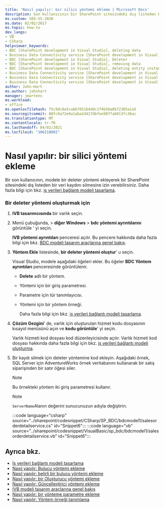 ```yaml
---
title: 'Nasıl yapılır: bir silici yöntemi ekleme | Microsoft Docs'
description: Son kullanıcının bir SharePoint sitesindeki dış listeden bir veri kaydını silebilmesi için, Visual Studio 'nun BDC Tasarımcısı 'nda bir deleter yöntemi ekleme hakkında bilgi edinin.
ms.custom: SEO-VS-2020
ms.date: 02/02/2017
ms.topic: how-to
dev_langs:
- VB
- CSharp
helpviewer_keywords:
- BDC [SharePoint development in Visual Studio], deleting data
- Business Data Connectivity service [SharePoint development in Visual Studio], Deleter
- BDC [SharePoint development in Visual Studio], Deleter
- BDC [SharePoint development in Visual Studio], removing data
- BDC [SharePoint development in Visual Studio], deleting entity instances
- Business Data Connectivity service [SharePoint development in Visual Studio], deleting entity instances
- Business Data Connectivity service [SharePoint development in Visual Studio], deleting data
- Business Data Connectivity service [SharePoint development in Visual Studio], removing data
author: John-Hart
ms.author: johnhart
manager: jmartens
ms.workload:
- office
ms.openlocfilehash: f5c9dc0a5ca6b7651b4ddc1f4b58a8b72305a1a5
ms.sourcegitcommit: 80fc9a72e9a1aba2d417dbfee997fab013fc36ac
ms.translationtype: MT
ms.contentlocale: tr-TR
ms.lasthandoff: 04/02/2021
ms.locfileid: "106218002"
---
```

# <a name="how-to-add-a-deleter-method"></a>Nasıl yapılır: bir silici yöntemi ekleme
  Bir son kullanıcının, modele bir deleter yöntemi ekleyerek bir SharePoint sitesindeki dış listeden bir veri kaydını silmesine izin verebilirsiniz. Daha fazla bilgi için bkz. [iş verileri bağlantı modeli tasarlama](../sharepoint/designing-a-business-data-connectivity-model.md).

### <a name="to-create-a-deleter-method"></a>Bir deleter yöntemi oluşturmak için

1. **IVB tasarımcısında** bir varlık seçin.

2. Menü çubuğunda,   >  **diğer Windows**  >  **bdc yöntemi ayrıntılarını** görüntüle ' yi seçin.

    **IVB yöntemi ayrıntıları** penceresi açılır. Bu pencere hakkında daha fazla bilgi için bkz. [BDC modeli tasarım araçlarına genel bakış](../sharepoint/bdc-model-design-tools-overview.md).

3. **Yöntem Ekle** listesinde, **bir deleter yöntemi oluştur**' u seçin.

    Visual Studio, modele aşağıdaki öğeleri ekler. Bu öğeler **BDC Yöntem ayrıntıları** penceresinde görüntülenir.

   - **Delete** adlı bir yöntem.

   - Yöntemi için bir giriş parametresi.

   - Parametre için tür tanımlayıcısı.

   - Yöntemi için bir yöntem örneği.

     Daha fazla bilgi için bkz. [iş verileri bağlantı modeli tasarlama](../sharepoint/designing-a-business-data-connectivity-model.md).

4. **Çözüm Gezgini**' de, varlık için oluşturulan hizmet kodu dosyasının kısayol menüsünü açın ve **kodu görüntüle**' yi seçin.

    Varlık hizmeti kod dosyası kod düzenleyicisinde açılır. Varlık hizmeti kod dosyası hakkında daha fazla bilgi için bkz. [iş verileri bağlantı modeli oluşturma](../sharepoint/creating-a-business-data-connectivity-model.md).

5. Bir kaydı silmek için deleter yöntemine kod ekleyin. Aşağıdaki örnek, SQL Server için AdventureWorks örnek veritabanını kullanarak bir satış siparişinden bir satır öğesi siler.

   > [!NOTE]
   > Bu örnekteki yöntem iki giriş parametresi kullanır.

   > [!NOTE]
   > `ServerName`Alanın değerini sunucunuzun adıyla değiştirin.

    :::code language="csharp" source="../sharepoint/codesnippet/CSharp/SP_BDC/bdcmodel1/salesorderdetailservice.cs" id="Snippet6":::
    :::code language="vb" source="../sharepoint/codesnippet/VisualBasic/sp_bdc/bdcmodel1/salesorderdetailservice.vb" id="Snippet6":::

## <a name="see-also"></a>Ayrıca bkz.
- [İş verileri bağlantı modeli tasarlama](../sharepoint/designing-a-business-data-connectivity-model.md)
- [Nasıl yapılır: Bulucu yöntemi ekleme](../sharepoint/how-to-add-a-finder-method.md)
- [Nasıl yapılır: belirli bir bulucu yöntemi ekleme](../sharepoint/how-to-add-a-specific-finder-method.md)
- [Nasıl yapılır: bir Oluşturucu yöntemi ekleme](../sharepoint/how-to-add-a-creator-method.md)
- [Nasıl yapılır: Güncelleştirici yöntemi ekleme](../sharepoint/how-to-add-an-updater-method.md)
- [IVB modeli tasarım araçlarına genel bakış](../sharepoint/bdc-model-design-tools-overview.md)
- [Nasıl yapılır: bir yönteme parametre ekleme](../sharepoint/how-to-add-a-parameter-to-a-method.md)
- [Nasıl yapılır: Yöntem örneği tanımlama](../sharepoint/how-to-define-a-method-instance.md)
